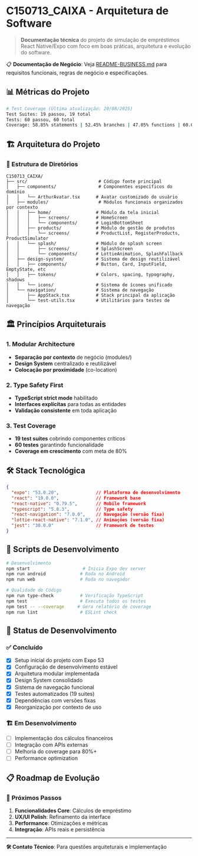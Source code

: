# C150713_CAIXA - Arquitetura de Software

> **Documentação técnica** do projeto de simulação de empréstimos React Native/Expo com foco em boas práticas, arquitetura e evolução do software.

📋 **Documentação de Negócio**: Veja [README-BUSINESS.md](./README-BUSINESS.md) para requisitos funcionais, regras de negócio e especificações.

## 📊 Métricas do Projeto

```bash
# Test Coverage (Última atualização: 20/08/2025)
Test Suites: 19 passou, 19 total
Tests: 60 passou, 60 total
Coverage: 58.85% statements | 52.45% branches | 47.05% functions | 60.06% lines
```

## 🏗️ Arquitetura do Projeto

### 📁 Estrutura de Diretórios

```
C150713_CAIXA/
├── src/                           # Código fonte principal
│   ├── components/                # Componentes específicos do domínio
│   │   └── ArthurAvatar.tsx      # Avatar customizado do usuário
│   ├── modules/                   # Módulos funcionais organizados por contexto
│   │   ├── home/                 # Módulo da tela inicial
│   │   │   ├── screens/          # HomeScreen
│   │   │   └── components/       # LoginBottomSheet
│   │   ├── products/             # Módulo de gestão de produtos
│   │   │   └── screens/          # ProductList, RegisterProducts, ProductSimulator
│   │   └── splash/               # Módulo de splash screen
│   │       ├── screens/          # SplashScreen
│   │       └── components/       # LottieAnimation, SplashFallback
│   ├── design-system/            # Sistema de design reutilizável
│   │   ├── components/           # Button, Card, InputField, EmptyState, etc
│   │   ├── tokens/               # Colors, spacing, typography, shadows
│   │   └── icons/                # Sistema de ícones unificado
│   └── navigation/               # Sistema de navegação
│       ├── AppStack.tsx          # Stack principal da aplicação
│       └── test-utils.tsx        # Utilitários para testes de navegação
```

## 🏛️ Princípios Arquiteturais

### 1. **Modular Architecture**
- **Separação por contexto** de negócio (modules/)
- **Design System** centralizado e reutilizável
- **Colocação por proximidade** (co-location)

### 2. **Type Safety First**
- **TypeScript strict mode** habilitado
- **Interfaces explícitas** para todas as entidades
- **Validação consistente** em toda aplicação

### 3. **Test Coverage**
- **19 test suites** cobrindo componentes críticos
- **60 testes** garantindo funcionalidade
- **Coverage em crescimento** com meta de 80%

## 🛠️ Stack Tecnológica

```json
{
  "expo": "53.0.20",              // Plataforma de desenvolvimento
  "react": "19.0.0",              // Framework base  
  "react-native": "0.79.5",       // Mobile framework
  "typescript": "5.8.3",          // Type safety
  "react-navigation": "7.0.0",    // Navegação (versão fixa)
  "lottie-react-native": "7.1.0", // Animações (versão fixa)
  "jest": "30.0.0"                // Framework de testes
}
```

## 📱 Scripts de Desenvolvimento

```bash
# Desenvolvimento
npm start                    # Inicia Expo dev server
npm run android             # Roda no Android
npm run web                 # Roda no navegador

# Qualidade de Código  
npm run type-check          # Verificação TypeScript
npm test                    # Executa todos os testes
npm test -- --coverage     # Gera relatório de coverage
npm run lint                # ESLint check
```

## 🚧 Status de Desenvolvimento

### ✅ **Concluído**
- [x] Setup inicial do projeto com Expo 53
- [x] Configuração de desenvolvimento estável
- [x] Arquitetura modular implementada
- [x] Design System consolidado
- [x] Sistema de navegação funcional
- [x] Testes automatizados (19 suites)
- [x] Dependências com versões fixas
- [x] Reorganização por contexto de uso

### 🏗️ **Em Desenvolvimento**
- [ ] Implementação dos cálculos financeiros
- [ ] Integração com APIs externas
- [ ] Melhoria do coverage para 80%+
- [ ] Performance optimization

## 📋 Roadmap de Evolução

### 🎯 **Próximos Passos**
1. **Funcionalidades Core**: Cálculos de empréstimo
2. **UX/UI Polish**: Refinamento da interface
3. **Performance**: Otimizações e métricas
4. **Integração**: APIs reais e persistência

---

**🛠️ Contato Técnico**: Para questões arquiteturais e implementação
